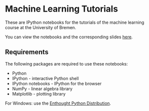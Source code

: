 Machine Learning Tutorials
==========================

These are IPython notebooks for the tutorials of the machine learning course
at the University of Bremen.

You can view the notebooks and the corresponding slides
[here](http://alexanderfabisch.github.io/ml_tutorials/).

Requirements
------------

The following packages are required to use these notebooks:

* Python
* IPython - interactive Python shell
* IPython notebooks - IPython for the browser
* NumPy - linear algebra library
* Matplotlib - plotting library

For Windows: use the [Enthought Python Distribution](https://www.enthought.com/products/epd/).


